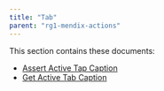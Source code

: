 ```yaml
---
title: "Tab"
parent: "rg1-mendix-actions"
---
```


This section contains these documents:

* [Assert Active Tap Caption](rg1-assert-active-tab-caption)
* [Get Active Tab Caption](rg1-get-active-tab-caption)
